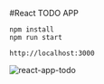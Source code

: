 #React TODO APP

```
npm install
npm run start
```

`http://localhost:3000`

![react-app-todo](https://user-images.githubusercontent.com/1754418/33236142-3787a7e4-d26c-11e7-868a-94aa71767c0c.PNG)

